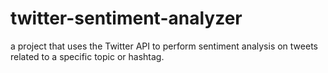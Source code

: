 # twitter-sentiment-analyzer
a project that uses the Twitter API to perform sentiment analysis on tweets related to a specific topic or hashtag.
